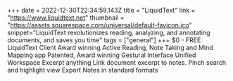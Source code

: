 +++
date = 2022-12-30T22:34:59.143Z
title = "LiquidText"
link = "https://www.liquidtext.net"
thumbnail = "https://assets.squarespace.com/universal/default-favicon.ico"
snippet="LiquidText revolutionizes reading, analyzing, and annotating documents, and saves you time"
tags = ["general"]
+++
$0 - FREE
LiquidText Client
Award winning Active Reading, Note Taking and Mind Mapping app
Patented, Award winning Gestural Interface
Unified Workspace
Excerpt anything
Link document excerpt to notes.
Pinch search and highlight view
Export Notes in standard formats
